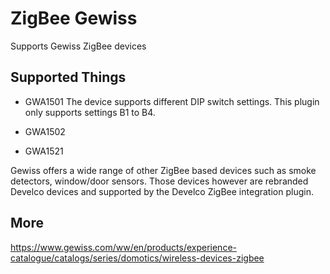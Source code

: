 # ZigBee Gewiss

Supports Gewiss ZigBee devices

## Supported Things

* GWA1501
  The device supports different DIP switch settings. This plugin only supports settings B1 to B4.

* GWA1502
* GWA1521

Gewiss offers a wide range of other ZigBee based devices such as smoke detectors, window/door sensors. Those devices
however are rebranded Develco devices and supported by the Develco ZigBee integration plugin.

## More

https://www.gewiss.com/ww/en/products/experience-catalogue/catalogs/series/domotics/wireless-devices-zigbee

